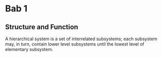 # Bab 1

## Structure and Function

A hierarchical system is a set of interrelated subsystems; each subsystem may, in turn, contain lower level subsystems until the lowest level of elementary subsystem.
